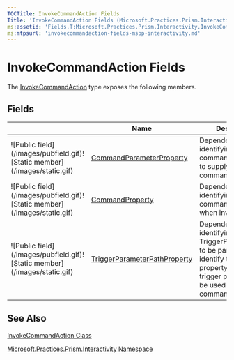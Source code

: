 ```yaml
---
TOCTitle: InvokeCommandAction Fields
Title: 'InvokeCommandAction Fields (Microsoft.Practices.Prism.Interactivity)'
ms:assetid: 'Fields.T:Microsoft.Practices.Prism.Interactivity.InvokeCommandAction'
ms:mtpsurl: 'invokecommandaction-fields-mspp-interactivity.md'
---
```


# InvokeCommandAction Fields

The [InvokeCommandAction](/patterns-practices/reference/invokecommandaction-class-mspp-interactivity) type exposes the following members.

## Fields

<table>

<thead>
<tr class="header">
<th> </th>
<th>Name</th>
<th>Description</th>
</tr>
</thead>
<tbody>
<tr class="odd">
<td>![Public field](/images/pubfield.gif)![Static member](/images/static.gif)</td>
<td><a href="https://msdn.microsoft.com/library/microsoft.practices.prism.interactivity.invokecommandaction.commandparameterproperty">CommandParameterProperty</a></td>
<td><div class="summary">
Dependency property identifying the command parameter to supply on command execution.
</div></td>
</tr>
<tr class="even">
<td>![Public field](/images/pubfield.gif)![Static member](/images/static.gif)</td>
<td><a href="https://msdn.microsoft.com/library/microsoft.practices.prism.interactivity.invokecommandaction.commandproperty">CommandProperty</a></td>
<td><div class="summary">
Dependency property identifying the command to execute when invoked.
</div></td>
</tr>
<tr class="odd">
<td>![Public field](/images/pubfield.gif)![Static member](/images/static.gif)</td>
<td><a href="https://msdn.microsoft.com/library/microsoft.practices.prism.interactivity.invokecommandaction.triggerparameterpathproperty">TriggerParameterPathProperty</a></td>
<td><div class="summary">
Dependency property identifying the TriggerParameterPath to be parsed to identify the child property of the trigger parameter to be used as the command parameter.
</div></td>
</tr>
</tbody>
</table>

## See Also

[InvokeCommandAction Class](/patterns-practices/reference/invokecommandaction-class-mspp-interactivity)

[Microsoft.Practices.Prism.Interactivity Namespace](/patterns-practices/reference/mspp-interactivity-namespace)
